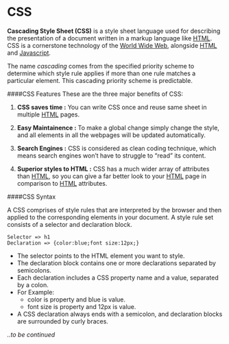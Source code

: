 # CSS

**Cascading Style Sheet (CSS)** is a style sheet language used for describing the presentation of a document written in a markup language like [HTML](/wiki/HTML).
CSS is a cornerstone technology of the [World Wide Web](/wiki/World_wide_web), alongside [HTML](/wiki/HTML) and [Javascript](/wiki/Javascript).

The name *cascading* comes from the specified priority scheme to determine which style rule applies if more than one rule matches a particular element. This cascading priority scheme is predictable.

####CSS Features
These are the three major benefits of CSS:

1. **CSS saves time :** You can write CSS once and reuse same sheet in multiple [HTML](/wiki/HTML) pages.

2. **Easy Maintainence :** To make a global change simply change the style, and all elements in all the webpages will be updated automatically.

3. **Search Engines :** CSS is considered as clean coding technique, which means search engines won’t have to struggle to “read” its content.

4. **Superior styles to HTML :** CSS has a much wider array of attributes than [HTML](/wiki/HTML), so you can give a far better look to your [HTML](/wiki/HTML) page in comparison to [HTML](/wiki/HTML) attributes.

####CSS Syntax

A CSS comprises of style rules that are interpreted by the browser and then applied to the corresponding elements in your document.
A style rule set consists of a selector and declaration block.

 ```
Selector => h1
Declaration => {color:blue;font size:12px;}
 ```

* The selector points to the HTML element you want to style.
* The declaration block contains one or more declarations separated by semicolons.
* Each declaration includes a CSS property name and a value, separated by a colon.
* For Example:
	* color is property and blue is value.
	* font size is property and 12px is value.
* A CSS declaration always ends with a semicolon, and declaration blocks are surrounded by curly braces.

*..to be continued*